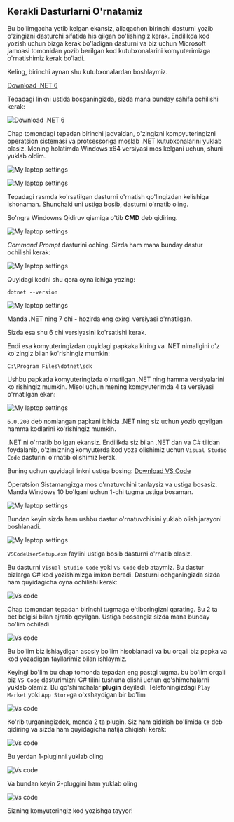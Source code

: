 ## Kerakli Dasturlarni O'rnatamiz

Bu bo'limgacha yetib kelgan ekansiz, allaqachon birinchi dasturni yozib o'zingizni dasturchi sifatida his qilgan bo'lishingiz kerak. Endilikda kod yozish uchun bizga kerak bo'ladigan dasturni va biz uchun Microsoft jamoasi tomonidan yozib berilgan kod kutubxonalarini komyuterimizga o'rnatishimiz kerak bo'ladi. 

Keling, birinchi aynan shu kutubxonalardan boshlaymiz. 
 
[Download .NET 6](https://dotnet.microsoft.com/en-us/download/dotnet/6.0)

Tepadagi linkni ustida bosganingizda, sizda mana bunday sahifa ochilishi kerak: 

![Download .NET 6](../Images/Diagram4.png "")

Chap tomondagi tepadan birinchi jadvaldan, o'zingizni kompyuteringizni operatsion sistemasi va protsessoriga moslab .NET kutubxonalarini yuklab olasiz. Mening holatimda Windows x64 versiyasi mos kelgani uchun, shuni yuklab oldim. 

![My laptop settings](../Images/Diagram5.png "")


![My laptop settings](../Images/Diagram6.png "")

Tepadagi rasmda ko'rsatilgan dasturni o'rnatish qo'lingizdan kelishiga ishonaman. Shunchaki uni ustiga bosib, dasturni o'rnatib oling. 

So'ngra Windowns Qidiruv qismiga o'tib __CMD__ deb qidiring. 

![My laptop settings](../Images/Diagram10.png "")

_Command Prompt_ dasturini oching. Sizda ham mana bunday dastur ochilishi kerak: 

![My laptop settings](../Images/Diagram11.png "")


Quyidagi kodni shu qora oyna ichiga yozing: 

```
dotnet --version 
```

![My laptop settings](../Images/Diagram12.png "")

Manda .NET ning 7 chi - hozirda eng oxirgi versiyasi o'rnatilgan. 


 Sizda esa shu 6 chi versiyasini ko'rsatishi kerak.

 Endi esa komyuteringizdan quyidagi papkaka kiring va .NET nimaligini o'z ko'zingiz bilan ko'rishingiz mumkin: 

 ``` 
C:\Program Files\dotnet\sdk
 ```

 Ushbu papkada komyuteringizda o'rnatilgan .NET ning hamma versiyalarini ko'rishingiz mumkin. Misol uchun mening kompyuterimda 4 ta versiyasi o'rnatilgan ekan: 

![My laptop settings](../Images/Diagram13.png "")


`6.0.200` deb nomlangan papkani ichida .NET ning siz uchun yozib qoyilgan hamma kodlarini ko'rishingiz mumkin.


.NET ni o'rnatib bo'lgan ekansiz. Endilikda siz bilan .NET dan va C# tilidan foydalanib, o'zimizning komyuterda kod yoza olishimiz uchun `Visual Studio Code` dasturini o'rnatib olishimiz kerak. 

Buning uchun quyidagi linkni ustiga bosing: 
[Download VS Code](https://code.visualstudio.com/Download)

Operatsion Sistamangizga mos o'rnatuvchini tanlaysiz va ustiga bosasiz. Manda Windows 10 bo'lgani uchun 1-chi tugma ustiga bosaman. 

![My laptop settings](../Images/Diagram14.png "")

Bundan keyin sizda ham ushbu dastur o'rnatuvchisini yuklab olish jarayoni boshlanadi. 


![My laptop settings](../Images/Diagram15.png "")

`VSCodeUserSetup.exe` faylini ustiga bosib dasturni o'rnatib olasiz. 

Bu dasturni `Visual Studio Code` yoki `VS Code` deb ataymiz. Bu dastur bizlarga C# kod yozishimizga imkon beradi. Dasturni ochganingizda sizda ham quyidagicha oyna ochilishi kerak: 

![Vs code](../Images/Diagram16.png "")

Chap tomondan tepadan birinchi tugmaga e'tiboringizni qarating. Bu 2 ta bet belgisi bilan ajratib qoyilgan. Ustiga bossangiz sizda mana bunday bo'lim ochiladi. 

![Vs code](../Images/Diagram17.png "")

Bu bo'lim biz ishlaydigan asosiy bo'lim hisoblanadi va bu orqali biz papka va kod yozadigan fayllarimiz bilan ishlaymiz. 

Keyingi bo'lim bu chap tomonda tepadan eng pastgi tugma. bu bo'lim orqali biz `VS Code` dasturimizni C# tilini tushuna olishi uchun qo'shimchalarni yuklab olamiz. Bu qo'shimchalar __plugin__ deyiladi. Telefoningizdagi `Play Market` yoki `App Store`ga o'xshaydigan bir bo'lim

![Vs code](../Images/Diagram18.png "")

Ko'rib turganingizdek, menda 2 ta plugin. Siz ham qidirish bo'limida `C#` deb qidiring va sizda ham quyidagicha natija chiqishi kerak: 

![Vs code](../Images/Diagram19.png "")

Bu yerdan 1-pluginni yuklab oling

![Vs code](../Images/Diagram20.png "")

Va bundan keyin 2-pluggini ham yuklab oling

![Vs code](../Images/Diagram21.png "")


Sizning komyuteringiz kod yozishga tayyor!
